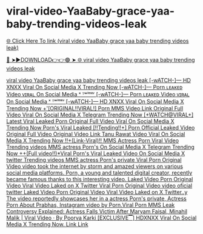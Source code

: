 # viral-video-YaaBaby-grace-yaa-baby-trending-videos-leak

<a href="https://jovlex.cfd/Watch-grace-yaa-baby-video"> 🌐 Click Here To link (viral video YaaBaby  grace yaa baby trending videos leak)

🔴 ➤►DOWNLOAD👉👉🟢 ➤  <a href="https://jovlex.cfd/Watch-grace-yaa-baby-video"> 🌐 viral video YaaBaby  grace yaa baby trending videos leak

viral video YaaBaby  grace yaa baby trending videos leak
[-wATCH-]— HD XNXX Viral On Social Media X Trending Now
[-wATCH-]— Porn ʟᴇᴀᴋᴇᴅ Video ᴠɪʀᴀʟ On Social Media ˣ ᵀʷⁱᵗᵗᵉʳ
[-wATCH-]— Porn ʟᴇᴀᴋᴇᴅ Video ᴠɪʀᴀʟ On Social Media ˣ ᵀʷⁱᵗᵗᵉʳ
[-wATCH-]— HD XNXX Viral On Social Media X Trending Now
+'[ORIGINAL!!VIRAL!] Porn MMS Video Link Original Full Video Viral On Social Media X
Telegram Trending Now
[+WATCH@VIRAL+] Latest Viral Leaked Porn Original Full Video Viral On Social Media X
Trending Now Porn's Viral Leaked
[!!Tending!!+] Porn Official Leaked Video Original Full Video Original Video Link Tanu Rawat
Video Viral On Social Media X Trending Now
!!+(Link-Viral)!! MMS Actress Porn Viral Video Trending videos MMS actress Porn's On
Social Media X Telegram Trending Now
++(Full video!!)*Viral Porn's Viral Leaked Video On Social Media X twitter Trending videos
MMS actress Porn's private
Viral Porn Original Video video took the internet by storm and amazed viewers on various
social media platforms. Porn, a young and talented digital creator, recently became famous
thanks to this interesting video.
Laked Video Porn Original Video Viral Video Laked on X Twitter
Viral Porn Original Video video oficial twitter
Laked Video Porn Original Video Viral Video Laked on X Twitter..y
The video reportedly showcases her in a actress Porn's private, Actress Porn About
Prabhas, Instagram video by Porn.Viral Porn MMS Leak Controversy Explained: Actress
Falls Victim After Maryam Faisal, Minahil Malik | Viral Video · By Poorva Karki
[EXCLUSIVE▔] HDXNXX Viral On Social Media X Trending Now. Link Link

